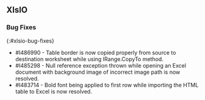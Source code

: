 ## XlsIO

### Bug Fixes
{:#xlsio-bug-fixes}

* \#I486990 - Table border is now copied properly from source to destination worksheet while using IRange.CopyTo method.
* \#I485298 - Null reference exception thrown while opening an Excel document with background image of incorrect image path is now resolved.
* \#I483714 - Bold font being applied to first row while importing the HTML table to Excel is now resolved.
